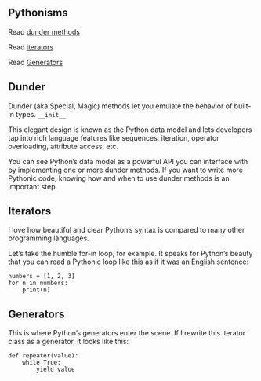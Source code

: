 ## Pythonisms

Read [dunder methods](https://dbader.org/blog/python-dunder-methods)

Read [iterators](https://dbader.org/blog/python-iterators)

Read [Generators](https://dbader.org/blog/python-generators)

## Dunder

Dunder (aka Special, Magic) methods let you emulate the behavior of built-in types. `__init__`

This elegant design is known as the Python data model and lets developers tap into rich language features like sequences, iteration, operator overloading, attribute access, etc.

You can see Python’s data model as a powerful API you can interface with by implementing one or more dunder methods. If you want to write more Pythonic code, knowing how and when to use dunder methods is an important step.

## Iterators

I love how beautiful and clear Python’s syntax is compared to many other programming languages.

Let’s take the humble for-in loop, for example. It speaks for Python’s beauty that you can read a Pythonic loop like this as if it was an English sentence:

```
numbers = [1, 2, 3]
for n in numbers:
    print(n)

```

## Generators

This is where Python’s generators enter the scene. If I rewrite this iterator class as a generator, it looks like this:

```
def repeater(value):
    while True:
        yield value

```

